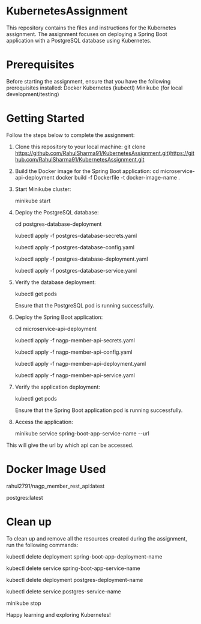 # KubernetesAssignment
This repository contains the files and instructions for the Kubernetes assignment. The assignment focuses on deploying a Spring Boot application with a PostgreSQL database using Kubernetes.

# Prerequisites
Before starting the assignment, ensure that you have the following prerequisites installed:
Docker
Kubernetes (kubectl)
Minikube (for local development/testing)

# Getting Started
Follow the steps below to complete the assignment:

1. Clone this repository to your local machine:
   git clone https://github.com/RahulSharma91/KubernetesAssignment.git)https://github.com/RahulSharma91/KubernetesAssignment.git

2. Build the Docker image for the Spring Boot application:
   cd microservice-api-deployment
   docker build -f Dockerfile -t docker-image-name .

3. Start Minikube cluster:

   minikube start

4. Deploy the PostgreSQL database:
   
   cd postgres-database-deployment
   
   kubectl apply -f postgres-database-secrets.yaml
   
   kubectl apply -f postgres-database-config.yaml
   
   kubectl apply -f postgres-database-deployment.yaml
   
   kubectl apply -f postgres-database-service.yaml

   
5. Verify the database deployment:
   
   kubectl get pods
   
   Ensure that the PostgreSQL pod is running successfully.
   
6. Deploy the Spring Boot application:
   
   cd microservice-api-deployment
   
   kubectl apply -f nagp-member-api-secrets.yaml
   
   kubectl apply -f nagp-member-api-config.yaml
   
   kubectl apply -f nagp-member-api-deployment.yaml
   
   kubectl apply -f nagp-member-api-service.yaml
   
7. Verify the application deployment:

   kubectl get pods
   
   Ensure that the Spring Boot application pod is running successfully.
   
8. Access the application:
   
   minikube service spring-boot-app-service-name --url
   
  This will give the url by which api can be accessed.

# Docker Image Used

rahul2791/nagp_member_rest_api:latest

postgres:latest

# Clean up

To clean up and remove all the resources created during the assignment, run the following commands:

kubectl delete deployment spring-boot-app-deployment-name

kubectl delete service spring-boot-app-service-name

kubectl delete deployment postgres-deployment-name

kubectl delete service postgres-service-name

minikube stop



Happy learning and exploring Kubernetes!





